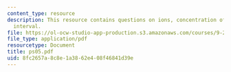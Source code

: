 ```yaml
---
content_type: resource
description: This resource contains questions on ions, concentration of ions,and interspike
  interval.
file: https://ol-ocw-studio-app-production.s3.amazonaws.com/courses/9-29j-introduction-to-computational-neuroscience-spring-2004/8fc2657a8c8e1a3862e408f46841d39e_ps05.pdf
file_type: application/pdf
resourcetype: Document
title: ps05.pdf
uid: 8fc2657a-8c8e-1a38-62e4-08f46841d39e
---
```

